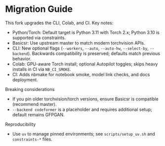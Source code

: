 # Migration Guide

This fork upgrades the CLI, Colab, and CI. Key notes:

- Python/Torch: Default target is Python 3.11 with Torch 2.x; Python 3.10 is supported via constraints.
- Basicsr: Use upstream master to match modern torchvision APIs.
- CLI: New optional flags (`--workers`, `--auto`, `--auto-hw`, `--select-by`, `--backend`). Backwards compatibility is preserved; defaults match previous behavior.
- Colab: GPU-aware Torch install; optional Autopilot toggles; skips heavy installs in CI via `NB_CI_SMOKE`.
- CI: Adds nbmake for notebook smoke, model link checks, and docs deployment.

Breaking considerations
- If you pin older torchvision/torch versions, ensure Basicsr is compatible (recommend master).
- `--backend codeformer` is a placeholder and requires additional setup; default remains GFPGAN.

Reproducibility
- Use `uv` to manage pinned environments; see `scripts/setup_uv.sh` and `constraints-*` files.

